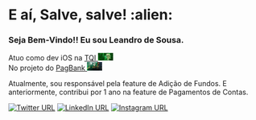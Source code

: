 <h1> E aí, Salve, salve! :alien: </h1>

### Seja Bem-Vindo!! Eu sou Leandro de Sousa.
<p>Atuo como dev iOS na <a href="https://tqi.com.br/">TQI </a><img src="https://github.com/leandrodesousa-dev/leandrodesousa/blob/main/gifs/matrix-1.gif" width="30"></br>No projeto do <a href="https://apps.apple.com/br/app/banco-pagbank-pagseguro/id1186059012">PagBank </a><img src="https://github.com/leandrodesousa-dev/leandrodesousa/blob/main/gifs/dinheiro-1.gif" width="30"> 
</p>

Atualmente, sou responsável pela feature de Adição de Fundos. E anteriormente, contribui por 1 ano na feature de Pagamentos de Contas.

[![Twitter URL](https://img.shields.io/static/v1?color=blue&label=Twitter%20&logo=twitter&logoColor=white&style=for-the-badge&message=Follow)](https://twitter.com/leandrodevios)
[![LinkedIn URL](https://img.shields.io/static/v1?color=blue&label=linkedin&logo=linkedin&logoColor=white&style=for-the-badge&message=Connect)](https://www.linkedin.com/in/leandrodesousadesenvolvedorios/)
[![Instagram URL](https://img.shields.io/static/v1?color=orange&label=Instagram&logo=Instagram&logoColor=white&style=for-the-badge&message=Follow)](https://www.instagram.com/leandroodesousa/)



